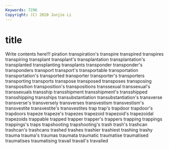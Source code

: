 ```yaml
---
Keywords: 7296
Copyright: (C) 2020 Junjie Li
---
```


# title

Write contents here!!!
piration 
transpiration's 
transpire 
transpired 
transpires 
transpiring
transplant 
transplant's 
transplantation 
transplantation's 
transplanted 
transplanting 
transplants 
transponder 
transponder's 
transponders
transport 
transport's 
transportable 
transportation 
transportation's 
transported 
transporter 
transporter's 
transporters 
transporting
transports 
transpose 
transposed 
transposes 
transposing 
transposition 
transposition's 
transpositions 
transsexual 
transsexual's
transsexuals 
transship 
transshipment 
transshipment's 
transshipped 
transshipping 
transships 
transubstantiation 
transubstantiation's 
transverse
transverse's 
transversely 
transverses 
transvestism 
transvestism's 
transvestite 
transvestite's 
transvestites 
trap 
trap's
trapdoor 
trapdoor's 
trapdoors 
trapeze 
trapeze's 
trapezes 
trapezoid 
trapezoid's 
trapezoidal 
trapezoids
trappable 
trapped 
trapper 
trapper's 
trappers 
trapping 
trappings 
trappings's 
traps 
trapshooting
trapshooting's 
trash 
trash's 
trashcan 
trashcan's 
trashcans 
trashed 
trashes 
trashier 
trashiest
trashing 
trashy 
trauma 
trauma's 
traumas 
traumata 
traumatic 
traumatise 
traumatised 
traumatises
traumatising 
travail 
travail's 
travailed 
